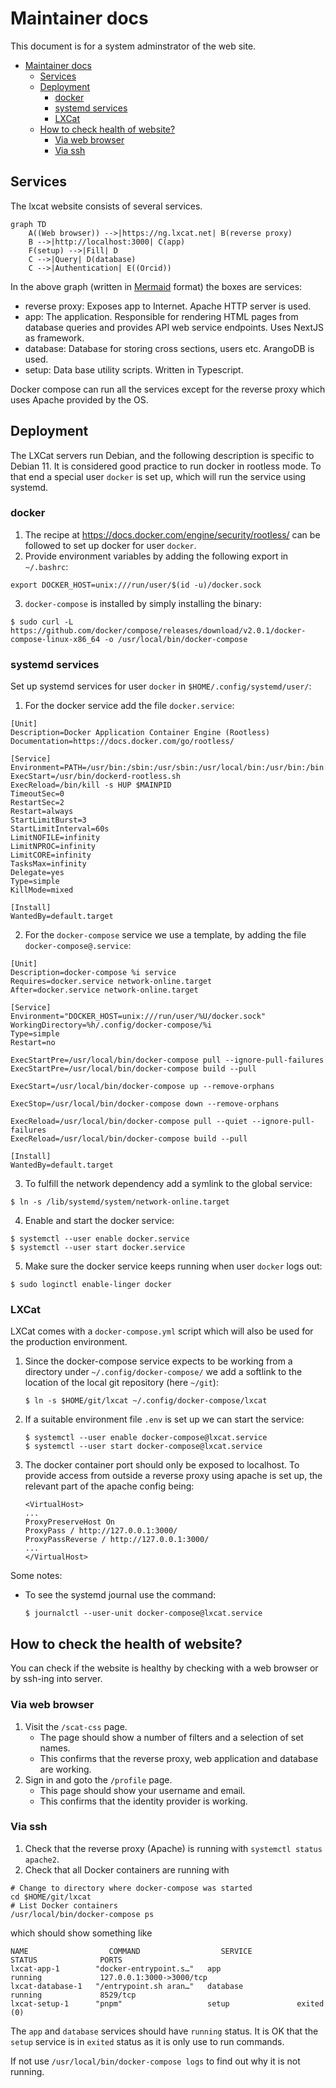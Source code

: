 <!--
SPDX-FileCopyrightText: LXCat team

SPDX-License-Identifier: AGPL-3.0-or-later
-->

# Maintainer docs

This document is for a system adminstrator of the web site.

- [Maintainer docs](#maintainer-docs)
  - [Services](#services)
  - [Deployment](#deployment)
    - [docker](#docker)
    - [systemd services](#systemd-services)
    - [LXCat](#lxcat)
  - [How to check health of website?](#how-to-check-health-of-website)
    - [Via web browser](#via-web-browser)
    - [Via ssh](#via-ssh)

## Services

The lxcat website consists of several services.

```mermaid
graph TD
    A((Web browser)) -->|https://ng.lxcat.net| B(reverse proxy)
    B -->|http://localhost:3000| C(app)
    F(setup) -->|Fill| D
    C -->|Query| D(database)
    C -->|Authentication| E((Orcid))
```

In the above graph (written in [Mermaid](https://mermaid-js.github.io/mermaid) format) the
boxes are services:

- reverse proxy: Exposes app to Internet. Apache HTTP server is used.
- app: The application. Responsible for rendering HTML pages from database queries and
  provides API web service endpoints. Uses NextJS as framework.
- database: Database for storing cross sections, users etc. ArangoDB is used.
- setup: Data base utility scripts. Written in Typescript.

Docker compose can run all the services except for the reverse proxy which uses Apache
provided by the OS.

## Deployment

The LXCat servers run Debian, and the following description is specific to Debian 11. It
is considered good practice to run docker in rootless mode. To that end a special user
`docker` is set up, which will run the service using systemd.

### docker

1. The recipe at https://docs.docker.com/engine/security/rootless/ can be followed to set
   up docker for user `docker`.
2. Provide environment variables by adding the following export in `~/.bashrc`:

```
export DOCKER_HOST=unix:///run/user/$(id -u)/docker.sock
```

3. `docker-compose` is installed by simply installing the binary:

```
$ sudo curl -L https://github.com/docker/compose/releases/download/v2.0.1/docker-compose-linux-x86_64 -o /usr/local/bin/docker-compose
```

### systemd services

Set up systemd services for user `docker` in `$HOME/.config/systemd/user/`:

1. For the docker service add the file `docker.service`:

```
[Unit]
Description=Docker Application Container Engine (Rootless)
Documentation=https://docs.docker.com/go/rootless/

[Service]
Environment=PATH=/usr/bin:/sbin:/usr/sbin:/usr/local/bin:/usr/bin:/bin:/usr/local/games:/usr/games
ExecStart=/usr/bin/dockerd-rootless.sh
ExecReload=/bin/kill -s HUP $MAINPID
TimeoutSec=0
RestartSec=2
Restart=always
StartLimitBurst=3
StartLimitInterval=60s
LimitNOFILE=infinity
LimitNPROC=infinity
LimitCORE=infinity
TasksMax=infinity
Delegate=yes
Type=simple
KillMode=mixed

[Install]
WantedBy=default.target
```

2. For the `docker-compose` service we use a template, by adding the file
   `docker-compose@.service`:

```
[Unit]
Description=docker-compose %i service
Requires=docker.service network-online.target
After=docker.service network-online.target

[Service]
Environment="DOCKER_HOST=unix:///run/user/%U/docker.sock"
WorkingDirectory=%h/.config/docker-compose/%i
Type=simple
Restart=no

ExecStartPre=/usr/local/bin/docker-compose pull --ignore-pull-failures
ExecStartPre=/usr/local/bin/docker-compose build --pull

ExecStart=/usr/local/bin/docker-compose up --remove-orphans

ExecStop=/usr/local/bin/docker-compose down --remove-orphans

ExecReload=/usr/local/bin/docker-compose pull --quiet --ignore-pull-failures
ExecReload=/usr/local/bin/docker-compose build --pull

[Install]
WantedBy=default.target
```

3. To fulfill the network dependency add a symlink to the global service:

```
$ ln -s /lib/systemd/system/network-online.target
```

4. Enable and start the docker service:

```
$ systemctl --user enable docker.service
$ systemctl --user start docker.service
```

5. Make sure the docker service keeps running when user `docker` logs out:

```
$ sudo loginctl enable-linger docker
```

### LXCat

LXCat comes with a `docker-compose.yml` script which will also be used for the production
environment.

1. Since the docker-compose service expects to be working from a directory under
   `~/.config/docker-compose/` we add a softlink to the location of the local git
   repository (here `~/git`):
   ```shell
   $ ln -s $HOME/git/lxcat ~/.config/docker-compose/lxcat
   ```
2. If a suitable environment file `.env` is set up we can start the service:
   ```shell
   $ systemctl --user enable docker-compose@lxcat.service
   $ systemctl --user start docker-compose@lxcat.service
   ```
3. The docker container port should only be exposed to localhost. To provide access from
   outside a reverse proxy using apache is set up, the relevant part of the apache config
   being:
   ```
   <VirtualHost>
   ...
   ProxyPreserveHost On
   ProxyPass / http://127.0.0.1:3000/
   ProxyPassReverse / http://127.0.0.1:3000/
   ...
   </VirtualHost>
   ```

Some notes:

- To see the systemd journal use the command:
  ```shell
  $ journalctl --user-unit docker-compose@lxcat.service
  ```

## How to check the health of website?

You can check if the website is healthy by checking with a web browser or by ssh-ing into
server.

### Via web browser

1. Visit the `/scat-css` page.
   - The page should show a number of filters and a selection of set names.
   - This confirms that the reverse proxy, web application and database are working.
2. Sign in and goto the `/profile` page.
   - This page should show your username and email.
   - This confirms that the identity provider is working.

### Via ssh

1. Check that the reverse proxy (Apache) is running with `systemctl status apache2`.
2. Check that all Docker containers are running with

```shell
# Change to directory where docker-compose was started
cd $HOME/git/lxcat
# List Docker containers
/usr/local/bin/docker-compose ps
```

which should show something like

```shell
NAME                  COMMAND                  SERVICE             STATUS              PORTS
lxcat-app-1        "docker-entrypoint.s…"   app                 running             127.0.0.1:3000->3000/tcp
lxcat-database-1   "/entrypoint.sh aran…"   database            running             8529/tcp
lxcat-setup-1      "pnpm"                   setup               exited (0)
```

The `app` and `database` services should have `running` status. It is OK that the `setup`
service is in `exited` status as it is only use to run commands.

If not use `/usr/local/bin/docker-compose logs` to find out why it is not running.
